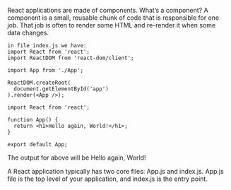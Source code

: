 React applications are made of components.
What’s a component?
A component is a small, reusable chunk of code that is responsible for one job. That job is often to render some HTML and re-render it when some data changes.

```example
in file index.js we have:
import React from 'react';
import ReactDOM from 'react-dom/client';

import App from './App';

ReactDOM.createRoot(
  document.getElementById('app')
).render(<App />);

```

```in file app.js we have :
import React from 'react';

function App() {
  return <h1>Hello again, World!</h1>;
}

export default App;

```

The output for above will be Hello again, World!

A React application typically has two core files:
App.js and index.js. App.js file is the top level of your application, and index.js is the entry point.
